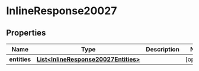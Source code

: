 

# InlineResponse20027

## Properties

Name | Type | Description | Notes
------------ | ------------- | ------------- | -------------
**entities** | [**List&lt;InlineResponse20027Entities&gt;**](InlineResponse20027Entities.md) |  |  [optional]




